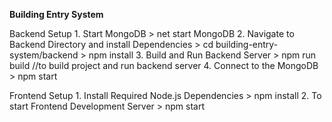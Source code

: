 **Building Entry System**

Backend Setup
    1.	Start MongoDB
        >  net start MongoDB
    2.	Navigate to Backend Directory and install Dependencies
        >  cd building-entry-system/backend
        >  npm install
    3.	Build and Run Backend Server
        >  npm run build     //to build project and run backend server
    4.	Connect to the MongoDB
        >  npm start        
                
Frontend Setup
    1.	Install Required Node.js Dependencies
        >  npm install
    2.	To start Frontend Development Server
        >  npm start
